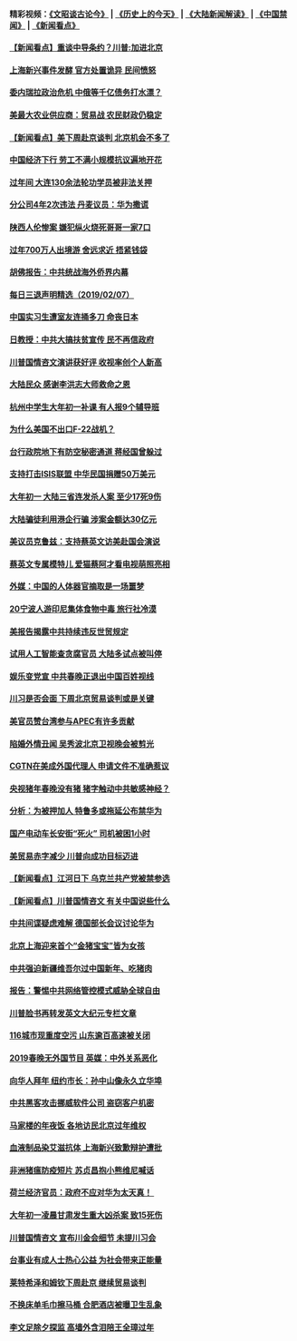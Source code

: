 #### 精彩视频：[《文昭谈古论今》](http://45.32.25.56/wenzhao) | [《历史上的今天》](http://45.32.25.56/today-in-history) | [《大陆新闻解读》](http://45.32.25.56/ntdtv-comedy) | [《中国禁闻》](http://45.32.25.56/ntdtv-news) | [《新闻看点》](http://45.32.25.56/news-insight) 

 #### [【新闻看点】重谈中导条约？川普:加进北京](../pages/nsc413/n11031006.md?t=02072131) 

#### [上海新兴事件发酵 官方处置诡异 民间愤怒](../pages/nsc413/n11029935.md?t=02072131) 

#### [委内瑞拉政治危机 中俄等千亿债务打水漂？](../pages/nsc413/n11030947.md?t=02072131) 

#### [美最大农业供应商：贸易战 农民财政仍稳定](../pages/nsc413/n11031011.md?t=02072131) 

#### [【新闻看点】美下周赴京谈判 北京机会不多了](../pages/nsc413/n11030801.md?t=02072131) 

#### [中国经济下行 劳工不满小规模抗议遍地开花](../pages/nsc413/n11030907.md?t=02072131) 

#### [过年间 大连130余法轮功学员被非法关押](../pages/nsc413/n11030794.md?t=02072131) 

#### [分公司4年2次违法 丹麦议员：华为撒谎](../pages/nsc413/n11030843.md?t=02072131) 

#### [陕西人伦惨案 嫌犯纵火烧死哥哥一家7口](../pages/nsc413/n11030779.md?t=02072131) 

#### [过年700万人出境游 舍远求近 捂紧钱袋](../pages/nsc413/n11030789.md?t=02072131) 

#### [胡佛报告：中共统战海外侨界内幕](../pages/nsc413/n11030735.md?t=02072131) 

#### [每日三退声明精选（2019/02/07）](../pages/nsc413/n11030840.md?t=02072131) 

#### [中国实习生遭室友连捅多刀 命丧日本](../pages/nsc413/n11030738.md?t=02072131) 

#### [日教授：中共大搞扶贫宣传 民不再信政府](../pages/nsc413/n11029983.md?t=02072131) 


#### [川普国情咨文演讲获好评 收视率创个人新高](../pages/nsc413/n11029891.md?t=02072131) 

#### [大陆民众 感谢李洪志大师救命之恩](../pages/nsc413/n11027809.md?t=02072131) 

#### [杭州中学生大年初一补课 有人报9个辅导班](../pages/nsc413/n11029980.md?t=02072131) 

#### [为什么美国不出口F-22战机？](../pages/nsc413/n11030207.md?t=02072131) 

#### [台行政院地下有防空秘密通道 蒋经国曾躲过](../pages/nsc413/n11029884.md?t=02072131) 

#### [支持打击ISIS联盟 中华民国捐赠50万美元](../pages/nsc413/n11030080.md?t=02072131) 

#### [大年初一 大陆三省连发杀人案 至少17死9伤](../pages/nsc413/n11029427.md?t=02072131) 

#### [大陆骗徒利用港企行骗 涉案金额达30亿元](../pages/nsc413/n11029584.md?t=02072131) 

#### [美议员克鲁兹：支持蔡英文访美赴国会演说](../pages/nsc413/n11029814.md?t=02072131) 

#### [蔡英文专属模特儿 爱猫蔡阿才看电视萌照亮相](../pages/nsc413/n11029679.md?t=02072131) 

#### [外媒：中国的人体器官摘取是一场噩梦](../pages/nsc413/n11028665.md?t=02072131) 

#### [20宁波人游印尼集体食物中毒 旅行社冷漠](../pages/nsc413/n11029511.md?t=02072131) 

#### [美报告揭露中共持续违反世贸规定](../pages/nsc413/n11029251.md?t=02072131) 

#### [试用人工智能查贪腐官员 大陆多试点被叫停](../pages/nsc413/n11029089.md?t=02072131) 

#### [娱乐变党宣 中共春晚正退出中国百姓视线](../pages/nsc413/n11029405.md?t=02072131) 

#### [川习是否会面 下周北京贸易谈判或是关键](../pages/nsc413/n11029173.md?t=02072131) 

#### [美官员赞台湾参与APEC有许多贡献](../pages/nsc413/n11029538.md?t=02072131) 

#### [陷婚外情丑闻 吴秀波北京卫视晚会被剪光](../pages/nsc413/n11029446.md?t=02072131) 

#### [CGTN在美成外国代理人 申请文件不准确惹议](../pages/nsc413/n11028976.md?t=02072131) 

#### [央视猪年春晚没有猪 猪字触动中共敏感神经？](../pages/nsc413/n11028743.md?t=02072131) 

#### [分析：为被押加人 特鲁多或拖延公布禁华为](../pages/nsc413/n11029051.md?t=02072131) 

#### [国产电动车长安街“死火” 司机被困1小时](../pages/nsc413/n11029050.md?t=02072131) 

#### [美贸易赤字减少 川普向成功目标迈进](../pages/nsc413/n11028907.md?t=02072131) 

#### [【新闻看点】江河日下 乌克兰共产党被禁参选](../pages/nsc413/n11028799.md?t=02072131) 

#### [【新闻看点】川普国情咨文 有关中国说些什么](../pages/nsc413/n11028748.md?t=02072131) 

#### [中共间谍疑虑难解 德国部长会议讨论华为](../pages/nsc413/n11028800.md?t=02072131) 

#### [北京上海迎来首个“金猪宝宝”皆为女孩](../pages/nsc413/n11028858.md?t=02072131) 

#### [中共强迫新疆维吾尔过中国新年、吃猪肉](../pages/nsc413/n11028735.md?t=02072131) 

#### [报告：警惕中共网络管控模式威胁全球自由](../pages/nsc413/n11028795.md?t=02072131) 

#### [川普脸书再转发英文大纪元专栏文章](../pages/nsc413/n11028719.md?t=02072131) 

#### [116城市现重度空污 山东逾百高速被关闭](../pages/nsc413/n11027948.md?t=02072131) 

#### [2019春晚无外国节目 英媒：中外关系恶化](../pages/nsc413/n11028570.md?t=02072131) 

#### [向华人拜年 纽约市长：孙中山像永久立华埠](../pages/nsc413/n11027112.md?t=02072131) 


#### [中共黑客攻击挪威软件公司 盗窃客户机密](../pages/nsc413/n11028364.md?t=02072131) 

#### [马家楼的年夜饭 各地访民北京过年维权](../pages/nsc413/n11027343.md?t=02072131) 

#### [血液制品染艾滋抗体 上海新兴致歉辩护遭批](../pages/nsc413/n11026708.md?t=02072131) 

#### [非洲猪瘟防疫短片 苏贞昌抱小熊维尼喊话](../pages/nsc413/n11027929.md?t=02072131) 

#### [荷兰经济官员：政府不应对华为太天真！ ](../pages/nsc413/n11027996.md?t=02072131) 

#### [大年初一凌晨甘肃发生重大凶杀案 致15死伤](../pages/nsc413/n11027630.md?t=02072131) 

#### [川普国情咨文 宣布川金会细节 未提川习会](../pages/nsc413/n11027745.md?t=02072131) 

#### [台事业有成人士热心公益 为社会带来正能量](../pages/nsc413/n11027494.md?t=02072131) 

#### [莱特希泽和姆钦下周赴京 继续贸易谈判](../pages/nsc413/n11026983.md?t=02072131) 

#### [不换床单毛巾擦马桶 合肥酒店被曝卫生乱象](../pages/nsc413/n11027211.md?t=02072131) 

#### [李文足除夕探监 高墙外含泪陪王全璋过年](../pages/nsc413/n11023920.md?t=02072131) 

